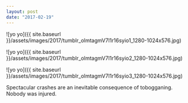 ```yaml
---
layout: post
date: "2017-02-19"
---
```


![yo yo]({{ site.baseurl }}/assets/images/2017/tumblr_olmtagmV7l1r16syio1_1280-1024x576.jpg)

![yo yo]({{ site.baseurl }}/assets/images/2017/tumblr_olmtagmV7l1r16syio2_1280-1024x576.jpg)

![yo yo]({{ site.baseurl }}/assets/images/2017/tumblr_olmtagmV7l1r16syio3_1280-1024x576.jpg)

Spectacular crashes are an inevitable consequence of tobogganing. Nobody was injured.
